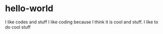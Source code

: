 # hello-world
I like codes and stuff
I like coding because I think it is cool and stuff.  I like to do cool stuff
